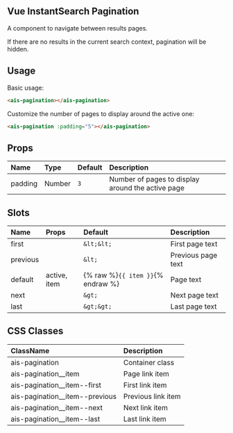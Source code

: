 Vue InstantSearch Pagination
---

A component to navigate between results pages.

If there are no results in the current search context, pagination will be hidden.

## Usage

Basic usage:

```html
<ais-pagination></ais-pagination>
```

Customize the number of pages to display around the active one:

```html
<ais-pagination :padding="5"></ais-pagination>
```

## Props

| Name    | Type   | Default | Description                                       |
|:--------|:-------|:--------|:--------------------------------------------------|
| padding | Number | `3`     | Number of pages to display around the active page |

## Slots

| Name     | Props        | Default                           | Description        |
|:---------|:-------------|:----------------------------------|:-------------------|
| first    |              | `&lt;&lt;`                        | First page text    |
| previous |              | `&lt;`                            | Previous page text |
| default  | active, item | {% raw %}`{{ item }}`{% endraw %} | Page text          |
| next     |              | `&gt;`                            | Next page text     |
| last     |              | `&gt;&gt;`                        | Last page text     |

## CSS Classes

| ClassName                      | Description        |
|:-------------------------------|:-------------------|
| ais-pagination                 | Container class    |
| ais-pagination__item           | Page link item     |
| ais-pagination__item--first    | First link item    |
| ais-pagination__item--previous | Previous link item |
| ais-pagination__item--next     | Next link item     |
| ais-pagination__item--last     | Last link item     |
